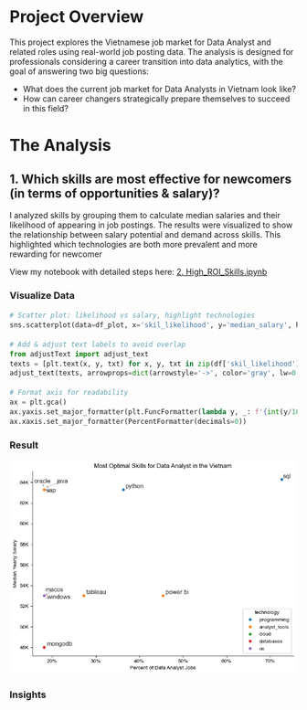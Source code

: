 # Project Overview
This project explores the Vietnamese job market for Data Analyst and related roles using real-world job posting data. The analysis is designed for professionals considering a career transition into data analytics, with the goal of answering two big questions:
- What does the current job market for Data Analysts in Vietnam look like?
- How can career changers strategically prepare themselves to succeed in this field?

# The Analysis
## 1. Which skills are most effective for newcomers (in terms of opportunities & salary)?
I analyzed skills by grouping them to calculate median salaries and their likelihood of appearing in job postings. The results were visualized to show the relationship between salary potential and demand across skills. This highlighted which technologies are both more prevalent and more rewarding for newcomer

View my notebook with detailed steps here:
[2. High_ROI_Skills.ipynb](2.%20High_ROI_Skills.ipynb)

### Visualize Data
```python
# Scatter plot: likelihood vs salary, highlight technologies
sns.scatterplot(data=df_plot, x='skil_likelihood', y='median_salary', hue='technology')

# Add & adjust text labels to avoid overlap
from adjustText import adjust_text
texts = [plt.text(x, y, txt) for x, y, txt in zip(df['skil_likelihood'], df['median_salary'], df.index)]
adjust_text(texts, arrowprops=dict(arrowstyle='->', color='gray', lw=0.5))

# Format axis for readability
ax = plt.gca()
ax.yaxis.set_major_formatter(plt.FuncFormatter(lambda y, _: f'{int(y/1000)}K'))
ax.xaxis.set_major_formatter(PercentFormatter(decimals=0))
```

### Result
![Which skills are most effective for newcomers (in terms of opportunities & salary)?](images/most_optimal_skills_da.png)

### Insights

